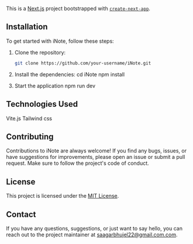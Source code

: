 This is a [Next.js](https://nextjs.org/) project bootstrapped with [`create-next-app`](https://github.com/vercel/next.js/tree/canary/packages/create-next-app).


## Installation

To get started with iNote, follow these steps:

1. Clone the repository:

   ```bash
   git clone https://github.com/your-username/iNote.git

2. Install the dependencies:
    cd iNote
    npm install

3. Start the application
    npm run dev


## Technologies Used
  Vite.js
  Tailwind css
  
## Contributing
Contributions to iNote are always welcome! If you find any bugs, issues, or have suggestions for improvements, please open an issue or submit a pull request. Make sure to follow the project's code of conduct.

## License
This project is licensed under the [MIT License](LICENSE).

## Contact
If you have any questions, suggestions, or just want to say hello, you can reach out to the project maintainer at saagarbhujel22@gmail.com.com.
